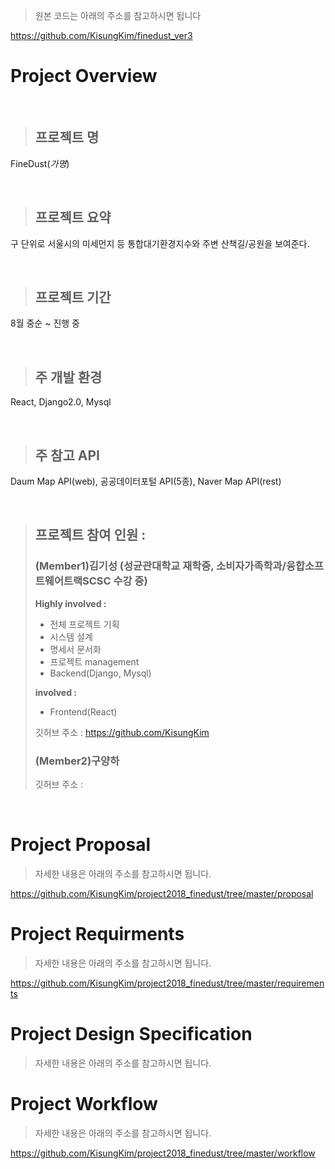 > 원본 코드는 아래의 주소를 참고하시면 됩니다

https://github.com/KisungKim/finedust_ver3

# Project Overview

<br/>

> ## 프로젝트 명

FineDust(*가명*)

<br/>

> ## 프로젝트 요약

구 단위로 서울시의 미세먼지 등 통합대기환경지수와 주변 산책길/공원을 보여준다. 

<br/>

> ## 프로젝트 기간

8월 중순 ~ 진행 중 

<br/>

> ## 주 개발 환경

React, Django2.0, Mysql

<br/>

> ## 주 참고 API

Daum Map API(web), 공공데이터포털 API(5종), Naver Map API(rest)

<br/>

> ## 프로젝트 참여 인원 : 
> ### (Member1)김기성 (**성균관대학교 재학중, 소비자가족학과/융합소프트웨어트랙SCSC 수강 중**)
>
> **Highly involved :**
>
> - 전체 프로젝트 기획
> - 시스템 설계
> - 명세서 문서화
> - 프로젝트 management
> - Backend(Django, Mysql) 
>
>
> **involved :** 
>
> - Frontend(React)
>
> 깃허브 주소 : https://github.com/KisungKim
>
> ### (Member2)구양하
>
> 깃허브 주소 : 

<br/>

# Project Proposal

> 자세한 내용은 아래의 주소를 참고하시면 됩니다.

https://github.com/KisungKim/project2018_finedust/tree/master/proposal

# Project Requirments

> 자세한 내용은 아래의 주소를 참고하시면 됩니다.

https://github.com/KisungKim/project2018_finedust/tree/master/requirements

# Project Design Specification

> 자세한 내용은 아래의 주소를 참고하시면 됩니다.

# Project Workflow

> 자세한 내용은 아래의 주소를 참고하시면 됩니다.

https://github.com/KisungKim/project2018_finedust/tree/master/workflow


